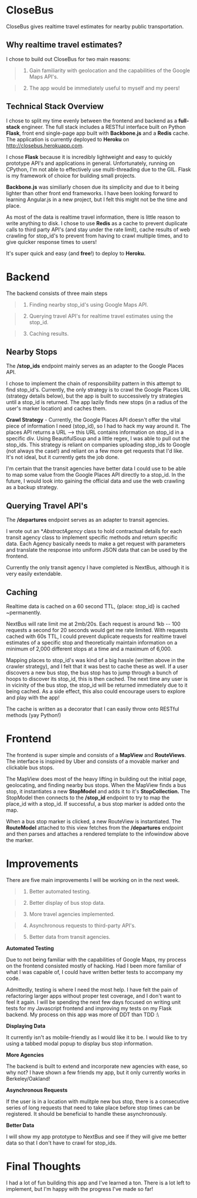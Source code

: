 CloseBus
=======

CloseBus gives realtime travel estimates for nearby public transportation.

Why realtime travel estimates?
---
I chose to build out CloseBus for two main reasons:

> 1) Gain familiarity with geolocation and the capabilities of the Google Maps API's.

> 2) The app would be immediately useful to myself and my peers!

Technical Stack Overview
---
I chose to split my time evenly between the frontend and backend as a **full-stack** engineer. The full stack includes a RESTful interface built on Python **Flask**, front end single-page app built with **Backbone.js** and a **Redis** cache. The application is currently deployed to **Heroku** on http://closebus.herokuapp.com.

I chose **Flask** because it is incredibly lightweight and easy to quickly prototype API's and applications in general. Unfortunately, running on CPython, I'm not able to effectively use multi-threading due to the GIL. Flask is my framework of choice for building small projects.

**Backbone.js** was similiarly chosen due its simplicity and due to it being lighter than other front end frameworks. I have been looking forward to learning Angular.js in a new project, but I felt this might not be the time and place.

As most of the data is realtime travel information, there is little reason to write anything to disk. I chose to use **Redis** as a cache to prevent duplicate calls to third party API's (and stay under the rate limit), cache results of web crawling for stop_id's to prevent from having to crawl multiple times, and to give quicker response times to users!

It's super quick and easy (and **free**!) to deploy to **Heroku.**

Backend
====

The backend consists of three main steps

> 1) Finding nearby stop_id's using Google Maps API.

> 2) Querying travel API's for realtime travel estimates using the stop_id.

> 3) Caching results.

Nearby Stops
----

The **/stop_ids** endpoint mainly serves as an adapter to the Google Places API.

I chose to implement the chain of responsibility pattern in this attempt to find stop_id's. Currently, the only strategy is to crawl the Google Places URL (strategy details below), but the app is built to successively try strategies until a stop_id is returned. The app lazily finds new stops (in a radius of the user's marker location) and caches them.

**Crawl Strategy** - Currently, the Google Places API doesn't offer the vital piece of information I need (stop_id), so I had to hack my way around it. The places API returns a URL --> this URL contains information on stop_id in a specific div. Using BeautifulSoup and a little regex, I was able to pull out the stop_ids. This strategy is reliant on companies uploading stop_ids to Google (not always the case!) and reliant on a few more get requests that I'd like. It's not ideal, but it currently gets the job done.

I'm certain that the transit agencies have better data I could use to be able to map some value from the Google Places API directly to a stop_id. In the future, I would look into gaining the official data and use the web crawling as a backup strategy.

Querying Travel API's
-----

The **/departures** endpoint serves as an adapter to transit agencies.

I wrote out an **AbstractAgency* class to hold contractual details for each transit agency class to implement specific methods and return specific data. Each Agency basically needs to make a get request with parameters and translate the response into uniform JSON data that can be used by the frontend.

Currently the only transit agency I have completed is NextBus, although it is very easily extendable. 

Caching
-----

Realtime data is cached on a 60 second TTL, {place: stop_id} is cached ~permanently.

NextBus will rate limit me at 2mb/20s. Each request is around 1kb -- 100 requests a second for 20 seconds would get me rate limited. With requests cached with 60s TTL, I could prevent duplicate requests for realtime travel estimates of a specific stop and theoretically maintain information on a minimum of 2,000 different stops at a time and a maximum of 6,000. 

Mapping places to stop_id's was kind of a big hassle (written above in the crawler strategy), and I felt that it was best to cache these as well. If a user discovers a new bus stop, the bus stop has to jump through a bunch of hoops to discover its stop_id, this is then cached. The next time any user is in vicinity of the bus stop, the stop_id will be returned immediately due to it being cached. As a side effect, this also could encourage users to explore and play with the app!

The cache is written as a decorator that I can easily throw onto RESTful methods (yay Python!)

Frontend
=====

The frontend is super simple and consists of a **MapView** and **RouteViews**. The interface is inspired by Uber and consists of a movable marker and clickable bus stops.

The MapView does most of the heavy lifting in building out the initial page, geolocating, and finding nearby bus stops. When the MapView finds a bus stop, it instantiates a new **StopModel** and adds it to it's **StopCollection.** The StopModel then connects to the **/stop_id** endpoint to try to map the place_id with a stop_id. If successful, a bus stop marker is added onto the map.

When a bus stop marker is clicked, a new RouteView is instantiated. The **RouteModel** attached to this view fetches from the **/departures** endpoint and then parses and attaches a rendered template to the infowindow above the marker.

Improvements
====

There are five main improvements I will be working on in the next week.

> 1) Better automated testing.

> 2) Better display of bus stop data.

> 3) More travel agencies implemented.

> 4) Asynchronous requests to third-party API's.

> 5) Better data from transit agencies.

**Automated Testing**

Due to not being familiar with the capabilities of Google Maps, my process on the frontend consisted mostly of hacking. Had I been more familiar of what I was capable of, I could have written better tests to accompany my code.

Admittedly, testing is where I need the most help. I have felt the pain of refactoring larger apps without proper test coverage, and I don't want to feel it again. I will be spending the next few days focused on writing unit tests for my Javascript frontend and improving my tests on my Flask backend. My process on this app was more of DDT than TDD :\

**Displaying Data**

It currently isn't as mobile-friendly as I would like it to be. I would like to try using a tabbed modal popup to display bus stop information.

**More Agencies**

The backend is built to extend and incorporate new agencies with ease, so why not? I have shown a few friends my app, but it only currently works in Berkeley/Oakland!

**Asynchronous Requests**

If the user is in a location with mulitple new bus stop, there is a consecutive series of long requests that need to take place before stop times can be registered. It should be beneficial to handle these asynchronously.

**Better Data**

I will show my app prototype to NextBus and see if they will give me better data so that I don't have to crawl for stop_ids.

Final Thoughts
=========

I had a lot of fun building this app and I've learned a ton. There is a lot left to implement, but I'm happy with the progress I've made so far!
